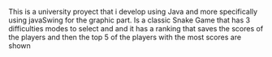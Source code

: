 This is a university proyect that i develop using Java and more specifically using javaSwing for the graphic part. Is a classic Snake Game that has 3 difficulties modes to select and and it has a ranking that saves the scores of the players and then the top 5 of the players with the most scores are shown
